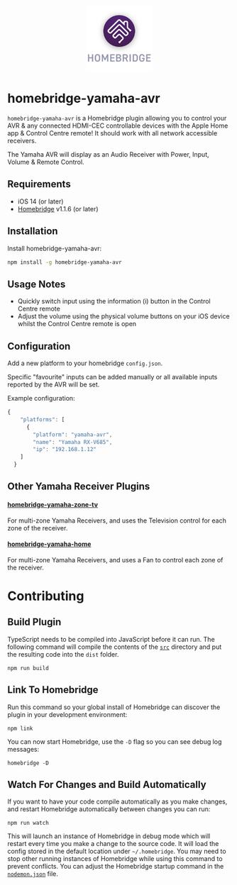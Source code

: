 
<p align="center">

<img src="https://github.com/homebridge/branding/raw/master/logos/homebridge-wordmark-logo-vertical.png" width="150">

</p>

# homebridge-yamaha-avr

`homebridge-yamaha-avr` is a Homebridge plugin allowing you to control your AVR & any connected HDMI-CEC controllable devices with the Apple Home app & Control Centre remote! It should work with all network accessible receivers.

The Yamaha AVR will display as an Audio Receiver with Power, Input, Volume & Remote Control.

## Requirements
* iOS 14 (or later)
* [Homebridge](https://homebridge.io/) v1.1.6 (or later)

## Installation
Install homebridge-yamaha-avr:
```sh
npm install -g homebridge-yamaha-avr
```

## Usage Notes
* Quickly switch input using the information (i) button in the Control Centre remote
* Adjust the volume using the physical volume buttons on your iOS device whilst the Control Centre remote is open

## Configuration
Add a new platform to your homebridge `config.json`.

Specific "favourite" inputs can be added manually or all available inputs reported by the AVR will be set.

Example configuration:

```js
{
    "platforms": [
      {
        "platform": "yamaha-avr",
        "name": "Yamaha RX-V685",
        "ip": "192.168.1.12"
    ]
  }
```

## Other Yamaha Receiver Plugins
#### [homebridge-yamaha-zone-tv](https://github.com/NorthernMan54/homebridge-yamaha-zone-tv)
For multi-zone Yamaha Receivers, and uses the Television control for each zone of the receiver.

#### [homebridge-yamaha-home](https://github.com/NorthernMan54/homebridge-yamaha-home)
For multi-zone Yamaha Receivers, and uses a Fan to control each zone of the receiver.

# Contributing

## Build Plugin

TypeScript needs to be compiled into JavaScript before it can run. The following command will compile the contents of the [`src`](./src) directory and put the resulting code into the `dist` folder.

```
npm run build
```

## Link To Homebridge

Run this command so your global install of Homebridge can discover the plugin in your development environment:

```
npm link
```

You can now start Homebridge, use the `-D` flag so you can see debug log messages:

```
homebridge -D
```

## Watch For Changes and Build Automatically

If you want to have your code compile automatically as you make changes, and restart Homebridge automatically between changes you can run:

```
npm run watch
```

This will launch an instance of Homebridge in debug mode which will restart every time you make a change to the source code. It will load the config stored in the default location under `~/.homebridge`. You may need to stop other running instances of Homebridge while using this command to prevent conflicts. You can adjust the Homebridge startup command in the [`nodemon.json`](./nodemon.json) file.


